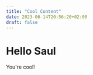 ```yaml
---
title: "Cool Content"
date: 2023-06-14T20:56:20+02:00
draft: false
---
```


# Hello Saul

You're cool!
